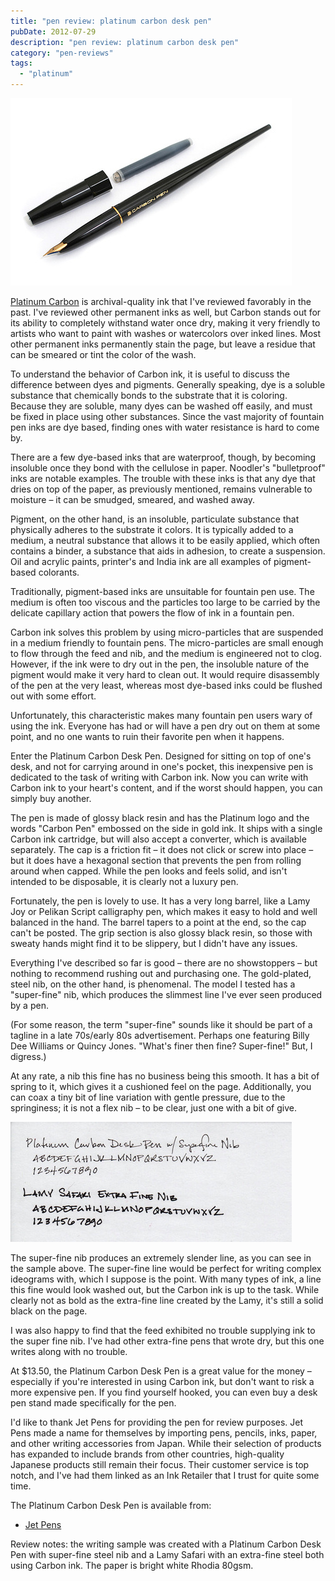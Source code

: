 ```yaml
---
title: "pen review: platinum carbon desk pen"
pubDate: 2012-07-29
description: "pen review: platinum carbon desk pen"
category: "pen-reviews"
tags:
  - "platinum"
---
```


![Platimum Carbon Desk Pen](carbon-pen.jpeg)

[Platinum Carbon](/blog/2011/3/8/ink-review-platinum-carbon-black) is archival-quality ink that I've reviewed favorably in the past. I've reviewed other permanent inks as well, but Carbon stands out for its ability to completely withstand water once dry, making it very friendly to artists who want to paint with washes or watercolors over inked lines. Most other permanent inks permanently stain the page, but leave a residue that can be smeared or tint the color of the wash.

To understand the behavior of Carbon ink, it is useful to discuss the difference between dyes and pigments. Generally speaking, dye is a soluble substance that chemically bonds to the substrate that it is coloring. Because they are soluble, many dyes can be washed off easily, and must be fixed in place using other substances. Since the vast majority of fountain pen inks are dye based, finding ones with water resistance is hard to come by.

There are a few dye-based inks that are waterproof, though, by becoming insoluble once they bond with the cellulose in paper. Noodler's "bulletproof" inks are notable examples. The trouble with these inks is that any dye that dries on top of the paper, as previously mentioned, remains vulnerable to moisture – it can be smudged, smeared, and washed away.

Pigment, on the other hand, is an insoluble, particulate substance that physically adheres to the substrate it colors. It is typically added to a medium, a neutral substance that allows it to be easily applied, which often contains a binder, a substance that aids in adhesion, to create a suspension. Oil and acrylic paints, printer's and India ink are all examples of pigment-based colorants.

Traditionally, pigment-based inks are unsuitable for fountain pen use. The medium is often too viscous and the particles too large to be carried by the delicate capillary action that powers the flow of ink in a fountain pen.

Carbon ink solves this problem by using micro-particles that are suspended in a medium friendly to fountain pens. The micro-particles are small enough to flow through the feed and nib, and the medium is engineered not to clog. However, if the ink were to dry out in the pen, the insoluble nature of the pigment would make it very hard to clean out. It would require disassembly of the pen at the very least, whereas most dye-based inks could be flushed out with some effort.

Unfortunately, this characteristic makes many fountain pen users wary of using the ink. Everyone has had or will have a pen dry out on them at some point, and no one wants to ruin their favorite pen when it happens.

Enter the Platinum Carbon Desk Pen. Designed for sitting on top of one's desk, and not for carrying around in one's pocket, this inexpensive pen is dedicated to the task of writing with Carbon ink. Now you can write with Carbon ink to your heart's content, and if the worst should happen, you can simply buy another.

The pen is made of glossy black resin and has the Platinum logo and the words "Carbon Pen" embossed on the side in gold ink. It ships with a single Carbon ink cartridge, but will also accept a converter, which is available separately. The cap is a friction fit – it does not click or screw into place – but it does have a hexagonal section that prevents the pen from rolling around when capped. While the pen looks and feels solid, and isn't intended to be disposable, it is clearly not a luxury pen.

Fortunately, the pen is lovely to use. It has a very long barrel, like a Lamy Joy or Pelikan Script calligraphy pen, which makes it easy to hold and well balanced in the hand. The barrel tapers to a point at the end, so the cap can't be posted. The grip section is also glossy black resin, so those with sweaty hands might find it to be slippery, but I didn't have any issues.

Everything I've described so far is good – there are no showstoppers – but nothing to recommend rushing out and purchasing one. The gold-plated, steel nib, on the other hand, is phenomenal. The model I tested has a "super-fine" nib, which produces the slimmest line I've ever seen produced by a pen.

(For some reason, the term "super-fine" sounds like it should be part of a tagline in a late 70s/early 80s advertisement. Perhaps one featuring Billy Dee Williams or Quincy Jones. "What's finer then fine? Super-fine!" But, I digress.)

At any rate, a nib this fine has no business being this smooth. It has a bit of spring to it, which gives it a cushioned feel on the page. Additionally, you can coax a tiny bit of line variation with gentle pressure, due to the springiness; it is not a flex nib – to be clear, just one with a bit of give.

![writing sample](exemplar.jpeg)

The super-fine nib produces an extremely slender line, as you can see in the sample above. The super-fine line would be perfect for writing complex ideograms with, which I suppose is the point. With many types of ink, a line this fine would look washed out, but the Carbon ink is up to the task. While clearly not as bold as the extra-fine line created by the Lamy, it's still a solid black on the page.

I was also happy to find that the feed exhibited no trouble supplying ink to the super fine nib. I've had other extra-fine pens that wrote dry, but this one writes along with no trouble.

At $13.50, the Platinum Carbon Desk Pen is a great value for the money – especially if you're interested in using Carbon ink, but don't want to risk a more expensive pen. If you find yourself hooked, you can even buy a desk pen stand made specifically for the pen.

I'd like to thank Jet Pens for providing the pen for review purposes. Jet Pens made a name for themselves by importing pens, pencils, inks, paper, and other writing accessories from Japan. While their selection of products has expanded to include brands from other countries, high-quality Japanese products still remain their focus. Their customer service is top notch, and I've had them linked as an Ink Retailer that I trust for quite some time.

The Platinum Carbon Desk Pen is available from:

- [Jet Pens](http://www.jetpens.com/Platinum-Carbon-Desk-Fountain-Pen-Super-Fine-1-Carbon-Ink-Cartridge/pd/3851)

Review notes: the writing sample was created with a Platinum Carbon Desk Pen with super-fine steel nib and a Lamy Safari with an extra-fine steel both using Carbon ink. The paper is bright white Rhodia 80gsm.
